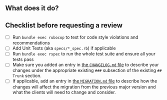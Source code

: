 ## What does it do?

## Checklist before requesting a review

- [ ] Run `bundle exec rubocop` to test for code style violations and recommendations
- [ ] Add Unit Tests (aka `specs/*_spec.rb`) if applicable
- [ ] Run `bundle exec rspec` to run the whole test suite and ensure all your tests pass
- [ ] Make sure you added an entry in [the `CHANGELOG.md` file](https://github.com/wordpress-mobile/release-toolkit/blob/trunk/CHANGELOG.md#trunk) to describe your changes under the appropriate existing `###` subsection of the existing `## Trunk` section.
- [ ] If applicable, add an entry in [the `MIGRATION.md` file](https://github.com/wordpress-mobile/release-toolkit/blob/trunk/MIGRATION.md) to describe how the changes will affect the migration from the previous major version and what the clients will need to change and consider.
